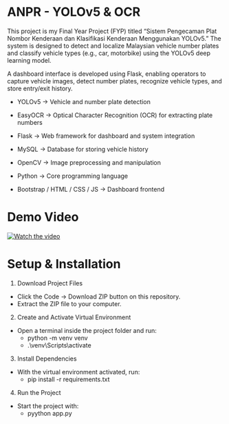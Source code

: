 # ANPR - YOLOv5 & OCR
This project is my Final Year Project (FYP) titled “Sistem Pengecaman Plat Nombor Kenderaan dan Klasifikasi Kenderaan Menggunakan YOLOv5.” The system is designed to detect and localize Malaysian vehicle number plates and classify vehicle types (e.g., car, motorbike) using the YOLOv5 deep learning model. 

A dashboard interface is developed using Flask, enabling operators to capture vehicle images, detect number plates, recognize vehicle types, and store entry/exit history.


- YOLOv5 → Vehicle and number plate detection

- EasyOCR → Optical Character Recognition (OCR) for extracting plate numbers

- Flask → Web framework for dashboard and system integration

- MySQL → Database for storing vehicle history

- OpenCV → Image preprocessing and manipulation

- Python → Core programming language

- Bootstrap / HTML / CSS / JS → Dashboard frontend

# Demo Video
[![Watch the video](https://img.youtube.com/vi/JFLc9Kwb_yg/0.jpg)](https://www.youtube.com/watch?v=JFLc9Kwb_yg)

# Setup & Installation
1. Download Project Files
- Click the Code → Download ZIP button on this repository.
- Extract the ZIP file to your computer.

2. Create and Activate Virtual Environment
- Open a terminal inside the project folder and run:
  - python -m venv venv
  - .\venv\Scripts\activate

3. Install Dependencies
- With the virtual environment activated, run:
  - pip install -r requirements.txt

4. Run the Project
- Start the project with:
  - pyython app.py
